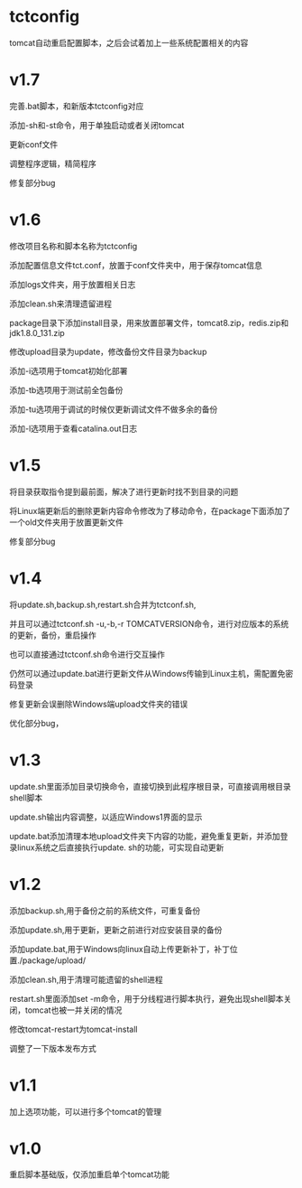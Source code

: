 # tctconfig

tomcat自动重启配置脚本，之后会试着加上一些系统配置相关的内容

# v1.7

完善.bat脚本，和新版本tctconfig对应

添加-sh和-st命令，用于单独启动或者关闭tomcat

更新conf文件

调整程序逻辑，精简程序

修复部分bug

# v1.6

修改项目名称和脚本名称为tctconfig

添加配置信息文件tct.conf，放置于conf文件夹中，用于保存tomcat信息

添加logs文件夹，用于放置相关日志

添加clean.sh来清理遗留进程

package目录下添加install目录，用来放置部署文件，tomcat8.zip，redis.zip和jdk1.8.0_131.zip

修改upload目录为update，修改备份文件目录为backup

添加-i选项用于tomcat初始化部署

添加-tb选项用于测试前全包备份

添加-tu选项用于调试的时候仅更新调试文件不做多余的备份

添加-l选项用于查看catalina.out日志

# v1.5

将目录获取指令提到最前面，解决了进行更新时找不到目录的问题

将Linux端更新后的删除更新内容命令修改为了移动命令，在package下面添加了一个old文件夹用于放置更新文件

修复部分bug


# v1.4

将update.sh,backup.sh,restart.sh合并为tctconf.sh,

并且可以通过tctconf.sh -u,-b,-r TOMCATVERSION命令，进行对应版本的系统的更新，备份，重启操作

也可以直接通过tctconf.sh命令进行交互操作

仍然可以通过update.bat进行更新文件从Windows传输到Linux主机，需配置免密码登录

修复更新会误删除Windows端upload文件夹的错误

优化部分bug，

# v1.3

update.sh里面添加目录切换命令，直接切换到此程序根目录，可直接调用根目录shell脚本

update.sh输出内容调整，以适应Windows1界面的显示

update.bat添加清理本地upload文件夹下内容的功能，避免重复更新，并添加登录linux系统之后直接执行update.
sh的功能，可实现自动更新

# v1.2

添加backup.sh,用于备份之前的系统文件，可重复备份

添加update.sh,用于更新，更新之前进行对应安装目录的备份

添加update.bat,用于Windows向linux自动上传更新补丁，补丁位置./package/upload/

添加clean.sh,用于清理可能遗留的shell进程

restart.sh里面添加set -m命令，用于分线程进行脚本执行，避免出现shell脚本关闭，tomcat也被一并关闭的情况

修改tomcat-restart为tomcat-install

调整了一下版本发布方式

# v1.1

加上选项功能，可以进行多个tomcat的管理

# v1.0

重启脚本基础版，仅添加重启单个tomcat功能
